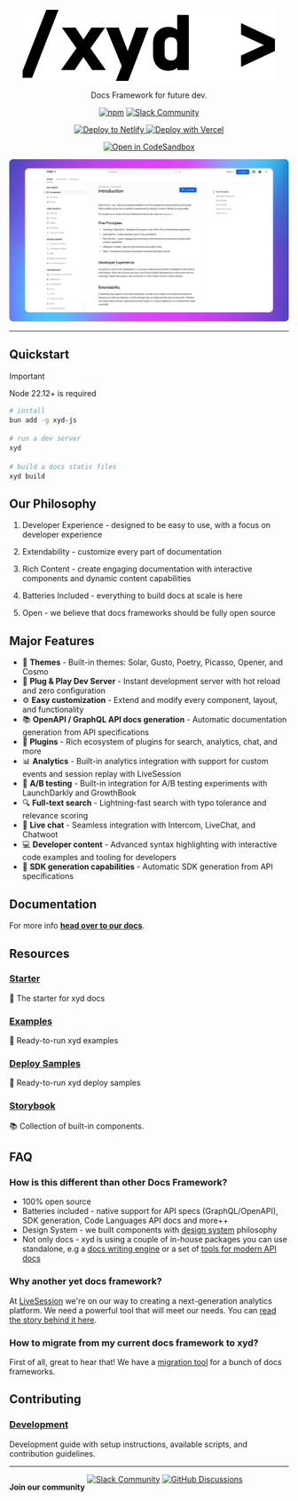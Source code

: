 <p align="center">
  <a href="https://xyd.dev">
    <picture>
      <source srcset="assets/readme-logo-dark.svg" media="(prefers-color-scheme: dark)">
      <source srcset="assets/readme-logo.svg" media="(prefers-color-scheme: light)">
      <img src="assets/readme-logo.svg" alt="xyd logo">
    </picture>
  </a>
</p>
<p align="center">Docs Framework for future dev.</p>
<p align="center">
  <a href="https://www.npmjs.com/package/xyd-js"><img alt="npm" src="https://img.shields.io/npm/v/xyd-js?style=flat-square" /></a>
  <a href="https://xyd-docs.slack.com" target="_blank" rel="noopener">
   <img alt="Slack Community" src="https://img.shields.io/badge/Slack-Community-4A154B?logo=slack&logoColor=white">
  </a>
</p>

<p align="center">
  <a href="https://app.netlify.com/start/deploy?repository=https://github.com/xyd-js/deploy-samples&base=netlify" target="_blank" rel="noopener noreferrer">
    <img src="https://www.netlify.com/img/deploy/button.svg" alt="Deploy to Netlify">
  </a>
  <a href="https://vercel.com/new/clone?repository-url=https%3A%2F%2Fgithub.com%2Fxyd-js%2Fdeploy-samples%2Ftree%2Fmaster%2Fvercel" target="_blank" rel="noopener noreferrer">
    <img src="https://vercel.com/button" alt="Deploy with Vercel">
  </a>
</p>

<p align="center">
  <a href="https://codesandbox.io/p/github/xyd-js/deploy-samples-codesandbox" target="_blank" rel="noopener noreferrer">
    <img src="https://codesandbox.io/static/img/play-codesandbox.svg" alt="Open in CodeSandbox">
  </a>
</p>

[![xyd README hero](assets/readme-hero.png)](https://www.youtube.com/watch?v=8FVINsWUgUs)

---

## Quickstart
> [!IMPORTANT]
> Node 22.12+ is required

```bash
# install
bun add -g xyd-js

# run a dev server
xyd 

# build a docs static files
xyd build
```

## Our Philosophy
1. Developer Experience - designed to be easy to use, with a focus on developer experience

2. Extendability - customize every part of documentation

3. Rich Content - create engaging documentation with interactive components and dynamic content capabilities

4. Batteries Included - everything to build docs at scale is here

5. Open - we believe that docs frameworks should be fully open source

## Major Features
- 🎨 **Themes** - Built-in themes: Solar, Gusto, Poetry, Picasso, Opener, and Cosmo
- 🚀 **Plug & Play Dev Server** - Instant development server with hot reload and zero configuration
- ⚙️ **Easy customization** - Extend and modify every component, layout, and functionality
- 📚 **OpenAPI / GraphQL API docs generation** - Automatic documentation generation from API specifications
- 🔌 **Plugins** - Rich ecosystem of plugins for search, analytics, chat, and more
- 📊 **Analytics** - Built-in analytics integration with support for custom events and session replay with LiveSession
- 🧪 **A/B testing** - Built-in integration for A/B testing experiments with LaunchDarkly and GrowthBook
- 🔍 **Full-text search** - Lightning-fast search with typo tolerance and relevance scoring
- 💬 **Live chat** - Seamless integration with Intercom, LiveChat, and Chatwoot
- 💻 **Developer content** - Advanced syntax highlighting with interactive code examples and tooling for developers
- 🔧 **SDK generation capabilities** - Automatic SDK generation from API specifications

## Documentation
For more info [**head over to our docs**](https://xyd.dev/docs).

## Resources
### [Starter](https://github.com/xyd-js/starter)
🚀 The starter for xyd docs

### [Examples](https://github.com/xyd-js/examples)
🚀 Ready-to-run xyd examples

### [Deploy Samples](https://github.com/xyd-js/deploy-samples)
🚀 Ready-to-run xyd deploy samples

### [Storybook](https://components.xyd.dev)
📚 Collection of built-in components.

## FAQ

### How is this different than other Docs Framework?

- 100% open source
- Batteries included - native support for API specs (GraphQL/OpenAPI), SDK generation, Code Languages API docs and more++
- Design System - we built components with [design system](https://components.xyd.dev) philosophy
- Not only docs - xyd is using a couple of in-house packages you can use standalone, e.g a [docs writing engine](https://xwrite.dev) or a set of [tools for modern API docs](https://apitoolchain.dev)

### Why another yet docs framework?
At [LiveSession](https://livesession.io/) we're on our way to creating a next-generation analytics platform.
We need a powerful tool that will meet our needs.
You can [read the story behind it here](https://blog.livesession.dev/why-another-yet-docs-framework).

### How to migrate from my current docs framework to xyd?
First of all, great to hear that! We have a [migration tool](https://xyd.dev/docs/resources/migration-tool) for a bunch of docs frameworks.

## Contributing
### [Development](./DEVELOPMENT.md)
Development guide with setup instructions, available scripts, and contribution guidelines.

---

<div style="display: flex;">
 <p>
   <b>Join our community</b>&nbsp;
 </p>
 <a href="https://xyd-docs.slack.com" target="_blank" rel="noopener">
  <img alt="Slack Community" src="https://img.shields.io/badge/Slack-Community-4A154B?logo=slack&logoColor=white">
 </a>
  &nbsp;
 <a href="https://github.com/livesession/xyd/discussions">
  <img
    alt="GitHub Discussions"
    src="https://img.shields.io/badge/-Github%20Discussions-181717?logo=github&logoColor=white"
  />
</a>
</div>
